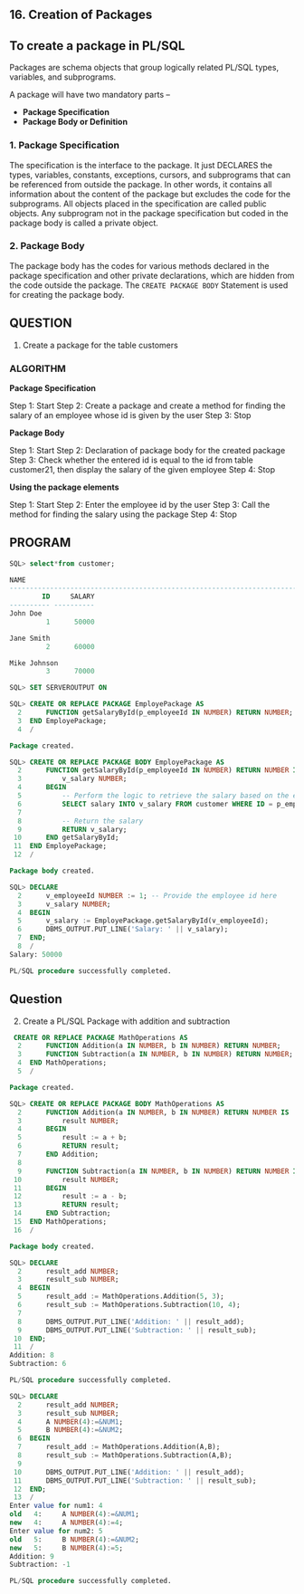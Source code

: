 ## 16. Creation of Packages


## To create a package in PL/SQL

Packages are schema objects that group logically related PL/SQL types, variables, and subprograms.

A package will have two mandatory parts –

- **Package Specification**
- **Package Body or Definition**

### 1. Package Specification

The specification is the interface to the package. It just DECLARES the types, variables, constants, exceptions, cursors, and subprograms that can be referenced from outside the package. In other words, it contains all information about the content of the package but excludes the code for the subprograms. All objects placed in the specification are called public objects. Any subprogram not in the package specification but coded in the package body is called a private object.

### 2. Package Body

The package body has the codes for various methods declared in the package specification and other private declarations, which are hidden from the code outside the package. The `CREATE PACKAGE BODY` Statement is used for creating the package body.

## QUESTION

1. Create a package for the table customers

### ALGORITHM

**Package Specification**

Step 1: Start
Step 2: Create a package and create a method for finding the salary of an employee whose id is given by the user
Step 3: Stop

**Package Body**

Step 1: Start
Step 2: Declaration of package body for the created package
Step 3: Check whether the entered id is equal to the id from table customer21, then display the salary of the given employee
Step 4: Stop

**Using the package elements**

Step 1: Start
Step 2: Enter the employee id by the user
Step 3: Call the method for finding the salary using the package
Step 4: Stop

## PROGRAM

```sql
SQL> select*from customer;

NAME
--------------------------------------------------------------------------------
        ID     SALARY
---------- ----------
John Doe
         1      50000

Jane Smith
         2      60000

Mike Johnson
         3      70000

```

```sql
SQL> SET SERVEROUTPUT ON
```
```sql
SQL> CREATE OR REPLACE PACKAGE EmployePackage AS
  2      FUNCTION getSalaryById(p_employeeId IN NUMBER) RETURN NUMBER;
  3  END EmployePackage;
  4  /

Package created.
```
```sql
SQL> CREATE OR REPLACE PACKAGE BODY EmployePackage AS
  2      FUNCTION getSalaryById(p_employeeId IN NUMBER) RETURN NUMBER IS
  3          v_salary NUMBER;
  4      BEGIN
  5          -- Perform the logic to retrieve the salary based on the employee id
  6          SELECT salary INTO v_salary FROM customer WHERE ID = p_employeeId;
  7
  8          -- Return the salary
  9          RETURN v_salary;
 10      END getSalaryById;
 11  END EmployePackage;
 12  /

Package body created.
```
```sql
SQL> DECLARE
  2      v_employeeId NUMBER := 1; -- Provide the employee id here
  3      v_salary NUMBER;
  4  BEGIN
  5      v_salary := EmployePackage.getSalaryById(v_employeeId);
  6      DBMS_OUTPUT.PUT_LINE('Salary: ' || v_salary);
  7  END;
  8  /
Salary: 50000

PL/SQL procedure successfully completed.

```


## Question

2. Create a PL/SQL Package with addition and subtraction
```sql
 CREATE OR REPLACE PACKAGE MathOperations AS
  2      FUNCTION Addition(a IN NUMBER, b IN NUMBER) RETURN NUMBER;
  3      FUNCTION Subtraction(a IN NUMBER, b IN NUMBER) RETURN NUMBER;
  4  END MathOperations;
  5  /

Package created.
```
```sql
SQL> CREATE OR REPLACE PACKAGE BODY MathOperations AS
  2      FUNCTION Addition(a IN NUMBER, b IN NUMBER) RETURN NUMBER IS
  3          result NUMBER;
  4      BEGIN
  5          result := a + b;
  6          RETURN result;
  7      END Addition;
  8
  9      FUNCTION Subtraction(a IN NUMBER, b IN NUMBER) RETURN NUMBER IS
 10          result NUMBER;
 11      BEGIN
 12          result := a - b;
 13          RETURN result;
 14      END Subtraction;
 15  END MathOperations;
 16  /

Package body created.
```
```sql
SQL> DECLARE
  2      result_add NUMBER;
  3      result_sub NUMBER;
  4  BEGIN
  5      result_add := MathOperations.Addition(5, 3);
  6      result_sub := MathOperations.Subtraction(10, 4);
  7
  8      DBMS_OUTPUT.PUT_LINE('Addition: ' || result_add);
  9      DBMS_OUTPUT.PUT_LINE('Subtraction: ' || result_sub);
 10  END;
 11  /
Addition: 8
Subtraction: 6

PL/SQL procedure successfully completed.
```
```sql
SQL> DECLARE
  2      result_add NUMBER;
  3      result_sub NUMBER;
  4      A NUMBER(4):=&NUM1;
  5      B NUMBER(4):=&NUM2;
  6  BEGIN
  7      result_add := MathOperations.Addition(A,B);
  8      result_sub := MathOperations.Subtraction(A,B);
  9
 10      DBMS_OUTPUT.PUT_LINE('Addition: ' || result_add);
 11      DBMS_OUTPUT.PUT_LINE('Subtraction: ' || result_sub);
 12  END;
 13  /
Enter value for num1: 4
old   4:     A NUMBER(4):=&NUM1;
new   4:     A NUMBER(4):=4;
Enter value for num2: 5
old   5:     B NUMBER(4):=&NUM2;
new   5:     B NUMBER(4):=5;
Addition: 9
Subtraction: -1

PL/SQL procedure successfully completed.
```
